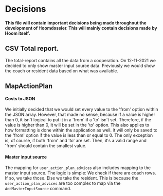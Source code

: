 # Decisions
#### This file will contain important decisions being made throughout the development of Hoomdossier. This will mainly contain decisions made by Hoom itself. 

## CSV Total report.
The total-report contains all the data from a cooperation. On 12-11-2021 we decided to only show master input source data. Previously we would show the coach or resident data based on what was available.

## MapActionPlan

#### Costs to JSON
We initially decided that we would set every value to the 'from' option within the JSON array.
However, that made no sense, because if a value is higher than 0, it isn't logical to put it in 
a 'from' if a 'to' isn't set. Therefore, if the value is higher than 0, it will be set in the 
'to' option. This also applies to how formatting is done within the application as well.
It will only be saved to the 'from' option if the value is less than or equal to 0.
The only exception is, of course, if both 'from' and 'to' are set. Then, it's a valid
range and 'from' should contain the smallest value.

#### Master input source 
The mapping for `user_action_plan_advices` also includes mapping to the master input source.
The logic is simple: We check if there are coach rows. If so, we take those. Else we take
the resident. This is because the `user_action_plan_advices` are too complex to map
via the `AddMasterInputSource` command.
